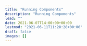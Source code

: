 ```yaml
---
title: "Running Components"
description: "Running Components"
lead: ""
date: 2021-06-07T14:00:00+00:00
lastmod: "2021-06-11T11:28:28+00:00"
draft: false
images: []
---
```


